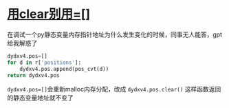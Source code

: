 # [用clear别用=[]](/2024/06/python_use_clear.md)

在调试一个py静态变量内存指针地址为什么发生变化的时候，同事无人能答，gpt给我解惑了

```python
dydxv4.pos=[]
for d in r['positions']:
    dydxv4.pos.append(pos_cvt(d))
return dydxv4.pos
```

`dydxv4.pos=[]`会重新malloc内存分配，改成 `dydxv4.pos.clear()` 这样函数返回的静态变量地址就不变了
